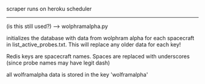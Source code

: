 scraper runs on heroku scheduler

----
(is this still used?) --> wolphramalpha.py

initializes the database with data from wolphram alpha for each spacecraft in list_active_probes.txt. This will replace any older data for each key!

Redis keys are spacecraft names. Spaces are replaced with underscores (since probe names may have legit dash)

all wolframalpha data is stored in the key 'wolframalpha'
